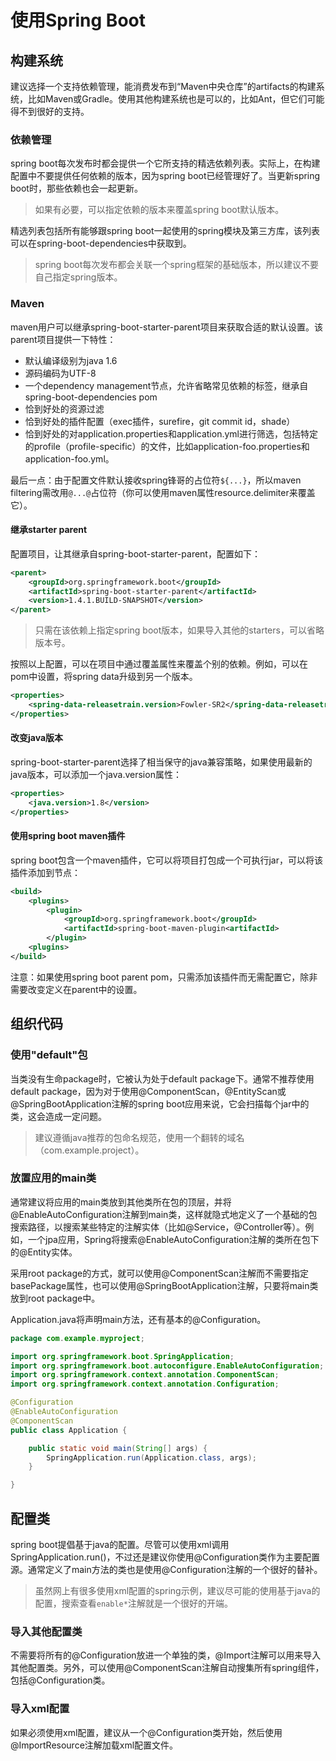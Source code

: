 # 使用Spring Boot

## 构建系统

建议选择一个支持依赖管理，能消费发布到“Maven中央仓库”的artifacts的构建系统，比如Maven或Gradle。使用其他构建系统也是可以的，比如Ant，但它们可能得不到很好的支持。

### 依赖管理

spring boot每次发布时都会提供一个它所支持的精选依赖列表。实际上，在构建配置中不要提供任何依赖的版本，因为spring boot已经管理好了。当更新spring boot时，那些依赖也会一起更新。

> 如果有必要，可以指定依赖的版本来覆盖spring boot默认版本。

精选列表包括所有能够跟spring boot一起使用的spring模块及第三方库，该列表可以在spring-boot-dependencies中获取到。

>spring boot每次发布都会关联一个spring框架的基础版本，所以建议不要自己指定spring版本。

### Maven

maven用户可以继承spring-boot-starter-parent项目来获取合适的默认设置。该parent项目提供一下特性：

+ 默认编译级别为java 1.6
+ 源码编码为UTF-8
+ 一个dependency management节点，允许省略常见依赖的<version>标签，继承自spring-boot-dependencies pom
+ 恰到好处的资源过滤
+ 恰到好处的插件配置（exec插件，surefire，git commit id，shade）
+ 恰到好处的对application.properties和application.yml进行筛选，包括特定的profile（profile-specific）的文件，比如application-foo.properties和application-foo.yml。

最后一点：由于配置文件默认接收spring锋哥的占位符`${...}`，所以maven filtering需改用`@...@`占位符（你可以使用maven属性resource.delimiter来覆盖它）。

#### 继承starter parent

配置项目，让其继承自spring-boot-starter-parent，配置如下：

```xml
<parent>
    <groupId>org.springframework.boot</groupId>
    <artifactId>spring-boot-starter-parent</artifactId>
    <version>1.4.1.BUILD-SNAPSHOT</version>
</parent>
```

> 只需在该依赖上指定spring boot版本，如果导入其他的starters，可以省略版本号。

按照以上配置，可以在项目中通过覆盖属性来覆盖个别的依赖。例如，可以在pom中设置，将spring data升级到另一个版本。

```xml
<properties>
    <spring-data-releasetrain.version>Fowler-SR2</spring-data-releasetrain.version>
</properties>
```

#### 改变java版本

spring-boot-starter-parent选择了相当保守的java兼容策略，如果使用最新的java版本，可以添加一个java.version属性：

```xml
<properties>
    <java.version>1.8</version>
</properties>
```

#### 使用spring boot maven插件

spring boot包含一个maven插件，它可以将项目打包成一个可执行jar，可以将该插件添加到<plugin>节点：

```xml
<build>
    <plugins>
        <plugin>
            <groupId>org.springframework.boot</groupId>
            <artifactId>spring-boot-maven-plugin<artifactId>
        </plugin>
    <plugins>
</build>
```

注意：如果使用spring boot parent pom，只需添加该插件而无需配置它，除非需要改变定义在parent中的设置。

## 组织代码

### 使用"default"包

当类没有生命package时，它被认为处于default package下。通常不推荐使用default package，因为对于使用@ComponentScan，@EntityScan或@SpringBootApplication注解的spring boot应用来说，它会扫描每个jar中的类，这会造成一定问题。

> 建议遵循java推荐的包命名规范，使用一个翻转的域名（com.example.project）。

### 放置应用的main类

通常建议将应用的main类放到其他类所在包的顶层，并将@EnableAutoConfiguration注解到main类，这样就隐式地定义了一个基础的包搜索路径，以搜索某些特定的注解实体（比如@Service，@Controller等）。例如，一个jpa应用，Spring将搜索@EnableAutoConfiguration注解的类所在包下的@Entity实体。

采用root package的方式，就可以使用@ComponentScan注解而不需要指定basePackage属性，也可以使用@SpringBootApplication注解，只要将main类放到root package中。

Application.java将声明main方法，还有基本的@Configuration。

```java
package com.example.myproject;

import org.springframework.boot.SpringApplication;
import org.springframework.boot.autoconfigure.EnableAutoConfiguration;
import org.springframework.context.annotation.ComponentScan;
import org.springframework.context.annotation.Configuration;

@Configuration
@EnableAutoConfiguration
@ComponentScan
public class Application {

    public static void main(String[] args) {
        SpringApplication.run(Application.class, args);
    }

}
```

## 配置类

spring boot提倡基于java的配置。尽管可以使用xml调用SpringApplication.run()，不过还是建议你使用@Configuration类作为主要配置源。通常定义了main方法的类也是使用@Configuration注解的一个很好的替补。

> 虽然网上有很多使用xml配置的spring示例，建议尽可能的使用基于java的配置，搜索查看`enable*`注解就是一个很好的开端。

### 导入其他配置类

不需要将所有的@Configuration放进一个单独的类，@Import注解可以用来导入其他配置类。另外，可以使用@ComponentScan注解自动搜集所有spring组件，包括@Configuration类。

### 导入xml配置

如果必须使用xml配置，建议从一个@Configuration类开始，然后使用@ImportResource注解加载xml配置文件。

